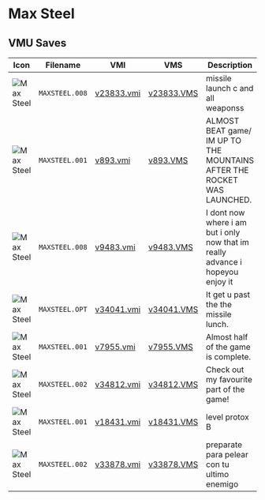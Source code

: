 # Max Steel

## VMU Saves

| Icon | Filename | VMI | VMS | Description |
|------|----------|-----|-----|-------------|
| ![Max Steel](../icons/MAXSTEEL.008.GIF) | `MAXSTEEL.008` | [v23833.vmi](v23833.vmi) | [v23833.VMS](v23833.VMS) | missile launch c and all weaponss 
| ![Max Steel](../icons/MAXSTEEL.001.GIF) | `MAXSTEEL.001` | [v893.vmi](v893.vmi) | [v893.VMS](v893.VMS) | ALMOST BEAT game/ IM UP TO THE MOUNTAINS AFTER THE ROCKET WAS LAUNCHED.  
| ![Max Steel](../icons/MAXSTEEL.008.GIF) | `MAXSTEEL.008` | [v9483.vmi](v9483.vmi) | [v9483.VMS](v9483.VMS) | I dont now where i am but i only now that im really advance i hopeyou enjoy it 
| ![Max Steel](../icons/MAXSTEEL.OPT.GIF) | `MAXSTEEL.OPT` | [v34041.vmi](v34041.vmi) | [v34041.VMS](v34041.VMS) | It get u past the the missile lunch. 
| ![Max Steel](../icons/MAXSTEEL.001.GIF) | `MAXSTEEL.001` | [v7955.vmi](v7955.vmi) | [v7955.VMS](v7955.VMS) | Almost half of the game is complete. 
| ![Max Steel](../icons/MAXSTEEL.002.GIF) | `MAXSTEEL.002` | [v34812.vmi](v34812.vmi) | [v34812.VMS](v34812.VMS) | Check out my favourite part of the game! 
| ![Max Steel](../icons/MAXSTEEL.001.GIF) | `MAXSTEEL.001` | [v18431.vmi](v18431.vmi) | [v18431.VMS](v18431.VMS) | level protox B 
| ![Max Steel](../icons/MAXSTEEL.002.GIF) | `MAXSTEEL.002` | [v33878.vmi](v33878.vmi) | [v33878.VMS](v33878.VMS) | preparate para pelear con tu ultimo enemigo 
